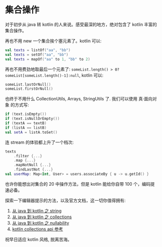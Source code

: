# 集合操作

对于初步从 java 转 kotlin 的人来说。感受最深的地方，绝对包含了 kotlin 丰富的集合操作。

再也不用 new 一个集合挨个塞元素了。kotlin 可以:

```kotlin
val texts = listOf("aa", "bb")
val texts = setOf("aa", "bb")
val texts = mapOf("aa" to 1, "bb" to 2)
```

再也不用费劲地取最后一个元素了: `someList.length() > 0?someList[someList.length()-1]:null`, kotlin 可以:

```kotlin
someList.lastOrNull()
someList.firstOrNull()
```

也终于不用什么 CollectionUtils, Arrays, StringUtils 了. 我们可以使用 真·面向对象 的方式写:

```kotlin
if (text.isEmpty())
if (text.isNullOrEmpty())
if (textA == textB)
if (listA == listB)
val setA = listA.toSet()
```

连 stream 的体验都上升了一个档次:

```kotlin
texts
    .filter {...}
    .map {...}
    .mapNotNull {...}
    .findLastNot {...}
val userMap: Map<Int, User> = users.associateBy { u -> u.getId() }
```

也许你能想出对集合的 20 中操作方法，但是 kotlin 能给你自带 100 个，编码提速必备。

探索一下编辑器提示的方法，以及官方文档，这一切你值得拥有:

1. [从 java 到 kotlin 之 string](https://kotlinlang.org/docs/java-to-kotlin-idioms-strings.html)
2. [从 java 到 kotlin 之 collections](https://kotlinlang.org/docs/java-to-kotlin-collections-guide.html)
3. [从 java 到 kotlin 之 nullability](https://kotlinlang.org/docs/java-to-kotlin-nullability-guide.html)
4. [kotlin collections api 参考](https://kotlinlang.org/docs/collections-overview.html#)

祝早日适应 kotlin 风格, 脱离苦海。
